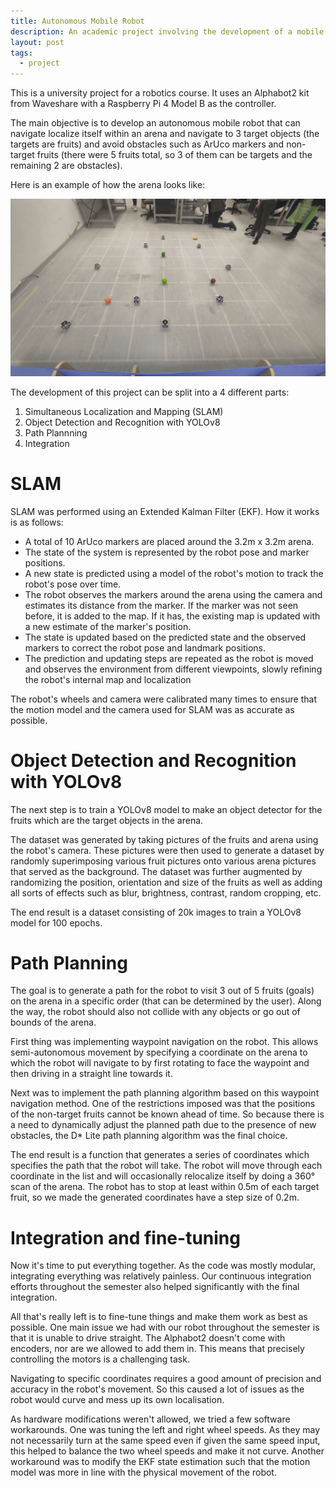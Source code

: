 ```yaml
---
title: Autonomous Mobile Robot
description: An academic project involving the development of a mobile robot that can autonomously navigate and search for objects within an arena. 
layout: post
tags:
  - project
---
```


This is a university project for a robotics course. It uses an Alphabot2 kit from Waveshare with a Raspberry Pi 4 Model B as the controller. 

The main objective is to develop an autonomous mobile robot that can navigate localize itself within an arena and navigate to 3 target objects (the targets are fruits) and avoid obstacles such as ArUco markers and non-target fruits (there were 5 fruits total, so 3 of them can be targets and the remaining 2 are obstacles). 

Here is an example of how the arena looks like:
<p align="center">
  <img src="/assets/alphabot_arena.jpg">
</p>

The development of this project can be split into a 4 different parts:
1. Simultaneous Localization and Mapping (SLAM)
2. Object Detection and Recognition with YOLOv8
3. Path Plannning 
4. Integration

# SLAM 
SLAM was performed using an Extended Kalman Filter (EKF). How it works is as follows:
- A total of 10 ArUco markers are placed around the 3.2m x 3.2m arena.
- The state of the system is represented by the robot pose and marker positions.
- A new state is predicted using a model of the robot's motion to track the robot's pose over time.
- The robot observes the markers around the arena using the camera and estimates its distance from the marker. If the marker was not seen before, it is added to the map. If it has, the existing map is updated with a new estimate of the marker's position.
- The state is updated based on the predicted state and the observed markers to correct the robot pose and landmark positions. 
-  The prediction and updating steps are repeated as the robot is moved and observes the environment from different viewpoints, slowly refining the robot's internal map and localization

The robot's wheels and camera were calibrated many times to ensure that the motion model and the camera used for SLAM was as accurate as possible. 

# Object Detection and Recognition with YOLOv8
The next step is to train a YOLOv8 model to make an object detector for the fruits which are the target objects in the arena. 

The dataset was generated by taking pictures of the fruits and arena using the robot's camera. These pictures were then used to generate a dataset by randomly superimposing various fruit pictures onto various arena pictures that served as the background. The dataset was further augmented by randomizing the position, orientation and size of the fruits as well as adding all sorts of effects such as blur, brightness, contrast, random cropping, etc. 

The end result is a dataset consisting of 20k images to train a YOLOv8 model for 100 epochs. 

# Path Planning
The goal is to generate a path for the robot to visit 3 out of 5 fruits (goals) on the arena in a specific order (that can be determined by the user). Along the way, the robot should also not collide with any objects or go out of bounds of the arena. 

First thing was implementing waypoint navigation on the robot. This allows semi-autonomous movement by specifying a coordinate on the arena to which the robot will navigate to by first rotating to face the waypoint and then driving in a straight line towards it. 

Next was to implement the path planning algorithm based on this waypoint navigation method. One of the restrictions imposed was that the positions of the non-target fruits cannot be known ahead of time. So because there is a need to dynamically adjust the planned path due to the presence of new obstacles, the D* Lite path planning algorithm was the final choice. 

The end result is a function that generates a series of coordinates which specifies the path that the robot will take. The robot will move through each coordinate in the list and will occasionally relocalize itself by doing a 360° scan of the arena. The robot has to stop at least within 0.5m of each target fruit, so we made the generated coordinates have a step size of 0.2m.

# Integration and fine-tuning
Now it's time to put everything together. As the code was mostly modular, integrating everything was relatively painless. Our continuous integration efforts throughout the semester also helped significantly with the final integration. 

All that's really left is to fine-tune things and make them work as best as possible. One main issue we had with our robot throughout the semester is that it is unable to drive straight. The Alphabot2 doesn't come with encoders, nor are we allowed to add them in. This means that precisely controlling the motors is a challenging task.   

Navigating to specific coordinates requires a good amount of precision and accuracy in the robot's movement. So this caused a lot of issues as the robot would curve and mess up its own localisation. 

As hardware modifications weren't allowed, we tried a few software workarounds. One was tuning the left and right wheel speeds. As they may not necessarily turn at the same speed even if given the same speed input, this helped to balance the two wheel speeds and make it not curve. Another workaround was to modify the EKF state estimation such that the motion model was more in line with the physical movement of the robot.  